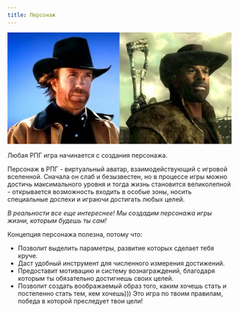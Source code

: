 ```yaml
---
title: Персонаж
---
```


![](../../static/img/персонаж.jpg)

Любая РПГ игра начинается с создания персонажа.​ 

Персонаж в РПГ - виртуальный аватар, взаимодействующий с игровой вселенной. Сначала он слаб и безызвестен, но в процессе игры можно достичь максимального уровня и тогда жизнь становится великолепной - открывается возможность входить в особые зоны, носить специальные доспехи и играючи достигать любых целей. 

*В реальности все еще интереснее! Мы создадим персонажа игры жизни, которым будешь ты сам!*

Концепция персонажа полезна, потому что:

-   Позволит выделить параметры, развитие которых сделает тебя круче.
-   Даст удобный инструмент для численного измерения достижений.
-   Предоставит мотивацию и систему вознаграждений, благодаря которым ты обязательно достигнешь своих целей.
-   Позволит создать воображаемый образ того, каким хочешь стать и постепенно стать тем, кем хочешь))) Это игра по твоим правилам, победа в которой преследует твои цели!